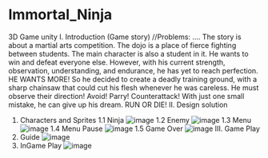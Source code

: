 # Immortal_Ninja
3D Game unity
I. Introduction (Game story)
//Problems: ….
The story is about a martial arts competition. The dojo is a place of fierce fighting between students. The main character is also a student in it. He wants to win and defeat everyone else. However, with his current strength, observation, understanding, and endurance, he has yet to reach perfection. HE WANTS MORE! So he decided to create a deadly training ground, with a sharp chainsaw that could cut his flesh whenever he was careless. He must observe their direction! Avoid! Parry! Counterattack! With just one small mistake, he can give up his dream. RUN OR DIE!
II. Design solution
1. Characters and Sprites
  1.1 Ninja
   ![image](https://github.com/ZgsNat/Immortal_Ninja/assets/88556390/a5061678-331f-4180-8a78-296aa65cac84)
  1.2 Enemy
   ![image](https://github.com/ZgsNat/Immortal_Ninja/assets/88556390/a07222fe-c1c5-48b0-8937-7396764435ac)
  1.3 Menu
   ![image](https://github.com/ZgsNat/Immortal_Ninja/assets/88556390/6e30f893-97db-4b9a-97ae-deb438eb40b2)
  1.4 Menu Pause
   ![image](https://github.com/ZgsNat/Immortal_Ninja/assets/88556390/b6cfd59f-b130-4721-b5b5-63b55312256d)
  1.5 Game Over
   ![image](https://github.com/ZgsNat/Immortal_Ninja/assets/88556390/0b3334f3-2760-434a-826f-bfebc150ace6)
III. Game Play
1. Guide
   ![image](https://github.com/ZgsNat/Immortal_Ninja/assets/88556390/ba300100-76fb-445e-90f8-11f72d9764eb)
2. InGame Play
   ![image](https://github.com/ZgsNat/Immortal_Ninja/assets/88556390/503e8c86-7262-4135-944e-7ceb72b1a8f9)





   

